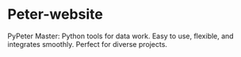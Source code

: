 # Peter-website
 PyPeter Master: Python tools for data work. Easy to use, flexible, and integrates smoothly. Perfect for diverse projects.
